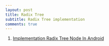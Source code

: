 ```yaml
---
layout: post
title: Radix Tree
subtitle: Radix Tree implementation
comments: true
---
```

1. [Implementation Radix Tree Node In Android ](https://android.googlesource.com/platform/external/smali/+/android-5.1.1_r8/util/src/main/java/ds/tree/RadixTreeNode.java)